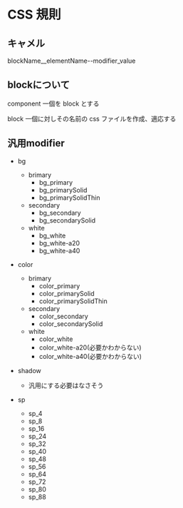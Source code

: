 # CSS 規則

## キャメル

blockName__elementName--modifier_value

## blockについて

component 一個を block とする

block 一個に対しその名前の css ファイルを作成、適応する

## 汎用modifier

- bg
  - brimary
    - bg_primary
    - bg_primarySolid
    - bg_primarySolidThin
  - secondary
    - bg_secondary
    - bg_secondarySolid
  - white
    - bg_white
    - bg_white-a20
    - bg_white-a40

- color
  - brimary
    - color_primary
    - color_primarySolid
    - color_primarySolidThin
  - secondary
    - color_secondary
    - color_secondarySolid
  - white
    - color_white
    - color_white-a20(必要かわからない)
    - color_white-a40(必要かわからない)

- shadow
  - 汎用にする必要はなさそう

- sp
  - sp_4
  - sp_8
  - sp_16
  - sp_24
  - sp_32
  - sp_40
  - sp_48
  - sp_56
  - sp_64
  - sp_72
  - sp_80
  - sp_88
